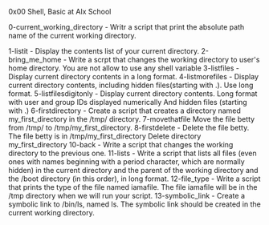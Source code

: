 0x00 Shell, Basic at Alx School

0-current_working_directory - Writr a script that print the absolute path name of the current working directory.

1-listit - Display the contents list of your current directory.
2-bring_me_home - Write a scrpt that changes the working directory to user's home directory. You are not allow to use any shell variable
3-listfiles - Display current directory contents in  a long format.
4-listmorefiles - Display current directory contents, including hidden files(starting with .). Use long format.
5-listfilesdigitonly - Display current directory contents. Long format with user and group IDs displayed numerically And hidden files (starting with .)
6-firstdirectory - Create a script that creates a directory named my_first_directory in the /tmp/ directory.
7-movethatfile Move the file betty from /tmp/ to /tmp/my_first_directory.
8-firstdelete - Delete the file betty. The file betty is in /tmp/my_first_directory
Delete directory my_first_directory
10-back - Write a script that changes the working directory to the previous one.
11-lists - Write a script that lists all files (even ones with names beginning with a period character, which are normally hidden) in the current directory and the parent of the working directory and the /boot directory (in this order), in long format.
12-file_type - Write a script that prints the type of the file named iamafile. The file iamafile will be in the /tmp directory when we will run your script.
13-symbolic_link - Create a symbolic link to /bin/ls, named ls. The symbolic link should be created in the current working directory.
